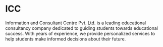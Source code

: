# ICC
Information and Consultant Centre Pvt. Ltd. is a leading educational consultancy company dedicated to guiding students towards educational success. With years of experience, we provide personalized services to help students make informed decisions about their future.
